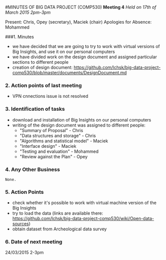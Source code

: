 #MINUTES OF BIG DATA PROJECT (COMP530)
**Meeting 4**
*Held on 17th of March 2015 2pm-3pm* 

Present: Chris, Opey (secretary), Maciek (chair)
Apologies for Absence: Mohammed

###1. Minutes
- we have decided that we are going to try to work with virtual versions of Big Insights, and use it on our personal computers
- we have divided work on the design document and assigned particular sections to different people
- creation of design document: https://github.com/lchsk/big-data-project-comp530/blob/master/documents/DesignDocument.md

### 2. Action points of last meeting
- VPN cnnections issue is not resolved

### 3. Identification of tasks
- download and installation of Big Insights on our personal computers
- writing of the design document was assigned to different people:
  - "Summary of Proposal" - Chris
  - "Data structures and storage" - Chris
  - "Algorithms and statistical model" - Maciek
  - "Interface design" - Maciek
  - "Testing and evaluation" - Mohammed
  - "Review against the Plan" - Opey

### 4. Any Other Business
	None.
	
### 5. Action Points
- check whether it's possible to work with virtual machine version of the Big Insights
- try to load the data (links are available there: https://github.com/lchsk/big-data-project-comp530/wiki/Open-data-sources)
- obtain dataset from Archeological data survey

### 6. Date of next meeting
24/03/2015 2-3pm 

